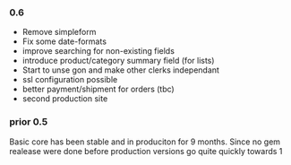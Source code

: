 ### 0.6

- Remove simpleform
- Fix some date-formats
- improve searching for non-existing fields
- introduce product/category summary field (for lists)
- Start to unse gon and make other clerks independant
- ssl configuration possible
- better payment/shipment for orders (tbc)
- second production site

### prior 0.5

Basic core has been stable and in produciton for 9 months.
Since no gem realease were done before production versions go quite quickly towards 1
